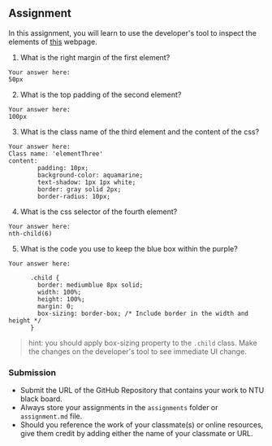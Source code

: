 ## Assignment

In this assignment, you will learn to use the developer's tool to inspect the elements of [this](https://nznznh.csb.app/) webpage.

1. What is the right margin of the first element? 
```
Your answer here: 
50px
```

2. What is the top padding of the second element?
```
Your answer here: 
100px
```

3. What is the class name of the third element and the content of the css?
```
Your answer here:
Class name: 'elementThree'
content: 
        padding: 10px;
        background-color: aquamarine;
        text-shadow: 1px 1px white;
        border: gray solid 2px;
        border-radius: 10px;
```

4. What is the css selector of the fourth element?
```
Your answer here: 
nth-child(6)
```

5. What is the code you use to keep the blue box within the purple?
```
Your answer here:

      .child {
        border: mediumblue 8px solid;
        width: 100%;
        height: 100%;
        margin: 0;
        box-sizing: border-box; /* Include border in the width and height */
      }
```

> hint: you should apply box-sizing property to the `.child` class. Make the changes on the developer's tool to see immediate UI change.



### Submission 

- Submit the URL of the GitHub Repository that contains your work to NTU black board.
- Always store your assignments in the `assignments` folder or `assignment.md` file.
- Should you reference the work of your classmate(s) or online resources, give them credit by adding either the name of your classmate or URL. 